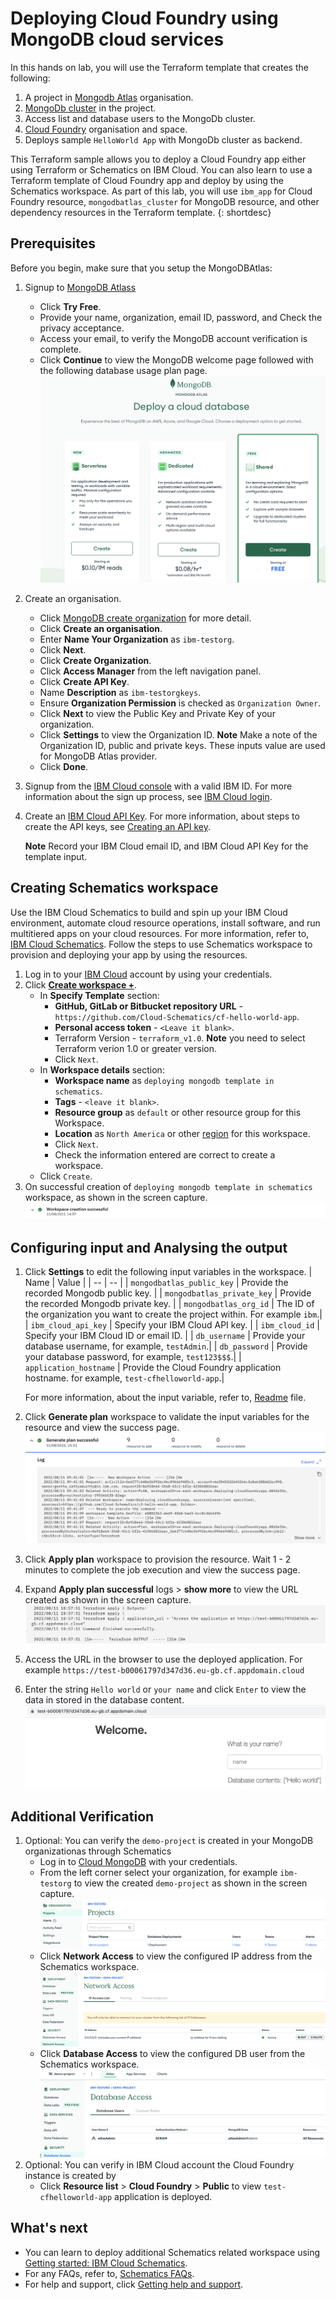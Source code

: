 # Deploying Cloud Foundry using MongoDB cloud services

In this hands on lab, you will use the Terraform template that creates the following:
1. A project in [Mongodb Atlas](https://www.mongodb.com/docs/atlas/getting-started/) organisation.
2. [MongoDb cluster](https://www.mongodb.com/docs/atlas/tutorial/deploy-free-tier-cluster/) in the project.
3. Access list and database users to the MongoDb cluster.
4. [Cloud Foundry](https://cloud.ibm.com/docs/cloud-foundry-public?topic=cloud-foundry-public-getting-started) organisation and space.
5. Deploys sample `HelloWorld App` with MongoDb cluster as backend.

This Terraform sample allows you to deploy a Cloud Foundry app either using Terraform or Schematics on IBM Cloud. You can also learn to use a Terraform template of Cloud Foundry app and deploy by using the Schematics workspace. As part of this lab, you will use `ibm_app` for Cloud Foundry resource, `mongodbatlas_cluster` for MongoDB resource, and other dependency resources in the Terraform template.
{: shortdesc}

## Prerequisites

Before you begin, make sure that you setup the MongoDBAtlas:
1. Signup to [MongoDB Atlass](https://www.mongodb.com/cloud)
    - Click **Try Free**.
    - Provide your name, organization, email ID, password, and Check the privacy acceptance.
    - Access your email, to verify the MongoDB account verification is complete.
    - Click **Continue** to view the MongoDB welcome page followed with the following database usage plan page.
      ![Mongodb create page](/images/mongodbcreate.png)
2. Create an organisation. 
    - Click [MongoDB create organization](https://cloud.mongodb.com/v2#/preferences/organizations/create) for more detail.
    - Click **Create an organisation**.
    - Enter **Name Your Organization** as `ibm-testorg`.
    - Click **Next**.
    - Click **Create Organization**.
    - Click **Access Manager** from the left navigation panel.
    - Click **Create API Key**.
    - Name **Description** as `ibm-testorgkeys`.
    - Ensure **Organization Permission** is checked as `Organization Owner`.
    - Click **Next** to view the Public Key and Private Key of your organization. 
    - Click **Settings** to view the Organization ID.
      **Note** Make a note of the Organization ID, public and private keys. These inputs value are used for MongoDB Atlas provider.
    - Click **Done**.
3. Signup from the [IBM Cloud console](https://cloud.ibm.com) with a valid IBM ID. For more information about the sign up process, see [IBM Cloud login](https://cloud.ibm.com/docs/account?topic=account-login-sequence).
4. Create an [IBM Cloud API Key](https://cloud.ibm.com/iam/apikeys). For more information, about steps to create the API keys, see [Creating an API key](https://cloud.ibm.com/docs/account?topic=account-userapikey&interface=ui#create_user_key). 

   **Note** Record your IBM Cloud email ID, and IBM Cloud API Key for the template input.

## Creating Schematics workspace

Use the IBM Cloud Schematics to build and spin up your IBM Cloud environment, automate cloud resource operations, install software, and run multitiered apps on your cloud resources. For more information, refer to, [IBM Cloud Schematics](https://cloud.ibm.com/docs/schematics). Follow the steps to use Schematics workspace to provision and deploying your app by using the resources.

1. Log in to your [IBM Cloud](https://cloud.ibm.com/workspaces) account by using your credentials.
2. Click [**Create workspace +**](https://cloud.ibm.com/schematics/workspaces/create).
    - In **Specify Template** section:
        - **GitHub, GitLab or Bitbucket repository URL** - `https://github.com/Cloud-Schematics/cf-hello-world-app`.
        - **Personal access token** - `<Leave it blank>`.
        - Terraform Version - `terraform_v1.0`. **Note** you need to select Terraform verion 1.0 or greater version.
        - Click `Next`.
    - In **Workspace details** section:
        - **Workspace name** as `deploying mongodb template in schematics`.
        - **Tags** - `<leave it blank>`.
        - **Resource group** as `default` or other resource group for this Workspace. 
        - **Location** as `North America` or other [region](/docs/schematics?topic=schematics-multi-region-deployment) for this workspace.
        - Click `Next`.
        - Check the information entered are correct to create a workspace.
    - Click `Create`.
3. On successful creation of `deploying mongodb template in schematics` workspace, as shown in the screen capture. 
   ![create workspace success](/images/createworkspacesuccess.png)
   
## Configuring input and Analysing the output

1. Click **Settings** to edit the following input variables in the workspace. 
    | Name | Value |
    | -- | -- |
    | `mongodbatlas_public_key` | Provide the recorded Mongodb public key. |
    | `mongodbatlas_private_key` | Provide the recorded Mongodb private key. |
    | `mongodbatlas_org_id` | The ID of the organization you want to create the project within. For example `ibm`.|
    | `ibm_cloud_api_key` | Specify your IBM Cloud API key. |
    | `ibm_cloud_id` | Specify your IBM Cloud ID or email ID. |
    | `db_username` | Provide your database username, for example, `testAdmin`.|
    | `db_password` | Provide your database password, for example, `test123$$$`.|
    | `application_hostname` | Provide the Cloud Foundry application hostname. for example, `test-cfhelloworld-app`.|

    For more information, about the input variable, refer to, [Readme](https://github.com/Cloud-Schematics/cf-hello-world-app/blob/main/README.md) file.
2. Click **Generate plan** workspace to validate the input variables for the resource and view the success page.
   ![Generate plan success](/images/generateplansucccess.png)
3. Click **Apply plan** workspace to provision the resource. Wait 1 - 2 minutes to complete the job execution and view the success page.
4. Expand **Apply plan successful** logs > **show more** to view the URL created as shown in the screen capture.
   ![Application output url](/images/outputurl.png)
5. Access the URL in the browser to use the deployed application. For example `https://test-b00061797d347d36.eu-gb.cf.appdomain.cloud`
6. Enter the string `Hello world` or `your name` and click `Enter` to view the data in stored in the database content.
   ![Access app](/images/accessapp.png)

## Additional Verification

1. Optional: You can verify the `demo-project` is created in your MongoDB organizationas through Schematics 
    - Log in to [Cloud MongoDB](https://cloud.mongodb.com) with your credentials.
    - From the left corner select your organization, for example `ibm-testorg` to view the created `demo-project` as shown in the screen capture.
       ![demo project creation](/images/demo-project.png)
    - Click **Network Access** to view the configured IP address from the Schematics workspace.
       ![network access config](/images/networkaccess.png)
    - Click **Database Access** to view the configured DB user from the Schematics workspace.
       ![databaseaccess config](/images/databaseaccess.png)
2. Optional: You can verify in IBM Cloud account the Cloud Foundry instance is created by
    - Click **Resource list** > **Cloud Foundry** > **Public** to view `test-cfhelloworld-app` application is deployed.
 
## What's next

- You can learn to deploy additional Schematics related workspace using [Getting started: IBM Cloud Schematics](https://cloud.ibm.com/docs/schematics?topic=schematics-getting-started).
- For any FAQs, refer to, [Schematics FAQs](https://cloud.ibm.com/docs/schematics?topic=schematics-workspaces-faq).
- For help and support, click [Getting help and support](https://cloud.ibm.com/docs/schematics?topic=schematics-schematics-help).
